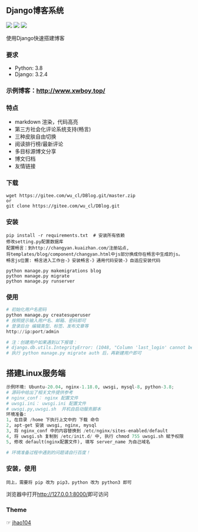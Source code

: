 ## Django博客系统
![](https://img.shields.io/badge/Python-3.8-red.svg) 
![](https://img.shields.io/badge/Django-3.2.4-green.svg)
![](https://img.shields.io/badge/Powered%20by-2186656812@qq.com-blue.svg)

使用Django快速搭建博客

### 要求
* Python: 3.8
* Django: 3.2.4

### 示例博客：http://www.xwboy.top/

### 特点

* markdown 渲染，代码高亮
* 第三方社会化评论系统支持(畅言)
* 三种皮肤自由切换
* 阅读排行榜/最新评论
* 多目标源博文分享
* 博文归档
* 友情链接

### 下载
```
wget https://gitee.com/wu_cl/DBlog.git/master.zip
or
git clone https://gitee.com/wu_cl/DBlog.git
```

### 安装
```
pip install -r requirements.txt  # 安装所有依赖
修改setting.py配置数据库
配置畅言：到http://changyan.kuaizhan.com/注册站点,
将templates/blog/component/changyan.html中js部分换成你在畅言中生成的js。
畅言js位置: 畅言进入工作台-》安装畅言-》通用代码安装-》自适应安装代码

python manage.py makemigrations blog
python manage.py migrate
python manage.py runserver
```

### 使用

```python
# 初始化用户名密码
python manage.py createsuperuser
# 按照提示输入用户名、邮箱、密码即可
# 登录后台 编辑类型、标签、发布文章等
http://ip:port/admin

# 注：创建用户如果遇到以下报错：
# django.db.utils.IntegrityError: (1048, "Column 'last_login' cannot be null")
# 执行 python manage.py migrate auth 后，再新建用户即可
```

## 搭建Linux服务端
```python
示例环境: Ubuntu-20.04, nginx-1.18.0, uwsgi, mysql-8, python-3.8;
# 源码中给出了相关文件提供参考
# nginx_conf： nginx 配置文件
# uwsgi.ini： uwsgi.ini 配置文件
# uwsgi.py,uwsgi.sh  开机自启动服务脚本
环境准备:
1, 在目录 /home 下执行上文中的 下载 命令
2, apt-get 安装 uwsgi, nginx, mysql
3, 将 nginx_conf 中的内容替换到 /etc/nginx/sites-enabled/default
4, 将 uwsgi.sh 复制到 /etc/init.d/ 中, 执行 chmod 755 uwsgi.sh 赋予权限
5, 修改 default(nginx配置文件), 填写 server_name 为自己域名

# 环境准备过程中遇到的问题请自行百度！
```

### 安装，使用
```
同上，需要将 pip 改为 pip3，python 改为 python3 即可
```

浏览器中打开<http://127.0.0.1:8000/>即可访问

### Theme
☞ [jhao104](https://github.com/jhao104/django-blog)
